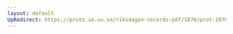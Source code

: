 ```yaml
---
layout: default
UpRedirect: https://pruto.im.uu.se/riksdagen-records-pdf/1876/prot-1876--ak--040/prot-1876--ak--040_023.pdf
---
```

